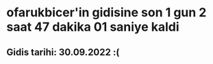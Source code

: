 # ofarukbicer'in gidisine son 1 gun 2 saat 47 dakika 01 saniye kaldi

## Gidis tarihi: 30.09.2022 :(